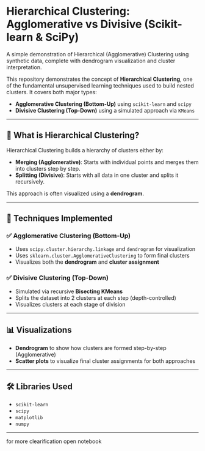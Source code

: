 # Hierarchical Clustering: Agglomerative vs Divisive (Scikit-learn & SciPy)
A simple demonstration of Hierarchical (Agglomerative) Clustering using synthetic data, complete with dendrogram visualization and cluster interpretation.

This repository demonstrates the concept of **Hierarchical Clustering**, one of the fundamental unsupervised learning techniques used to build nested clusters. It covers both major types:

- **Agglomerative Clustering (Bottom-Up)** using `scikit-learn` and `scipy`
- **Divisive Clustering (Top-Down)** using a simulated approach via `KMeans`

---

## 📌 What is Hierarchical Clustering?

Hierarchical Clustering builds a hierarchy of clusters either by:

- **Merging (Agglomerative)**: Starts with individual points and merges them into clusters step by step.
- **Splitting (Divisive)**: Starts with all data in one cluster and splits it recursively.

This approach is often visualized using a **dendrogram**.

---

## 🧠 Techniques Implemented

### ✅ Agglomerative Clustering (Bottom-Up)
- Uses `scipy.cluster.hierarchy.linkage` and `dendrogram` for visualization
- Uses `sklearn.cluster.AgglomerativeClustering` to form final clusters
- Visualizes both the **dendrogram** and **cluster assignment**

### ✅ Divisive Clustering (Top-Down)
- Simulated via recursive **Bisecting KMeans**
- Splits the dataset into 2 clusters at each step (depth-controlled)
- Visualizes clusters at each stage of division

---

## 📊 Visualizations

- **Dendrogram** to show how clusters are formed step-by-step (Agglomerative)
- **Scatter plots** to visualize final cluster assignments for both approaches

---

## 🛠️ Libraries Used

- `scikit-learn`
- `scipy`
- `matplotlib`
- `numpy`

---

for more clearification open notebook 
